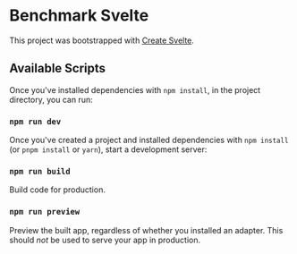 # Benchmark Svelte

This project was bootstrapped with [Create Svelte](https://github.com/sveltejs/kit/tree/master/packages/create-svelte).

## Available Scripts

Once you've installed dependencies with `npm install`, in the project directory, you can run:

### `npm run dev`

Once you've created a project and installed dependencies with `npm install` (or `pnpm install` or `yarn`), start a development server:

### `npm run build`

Build code for production.

### `npm run preview`

Preview the built app, regardless of whether you installed an adapter. This should _not_ be used to serve your app in production.
